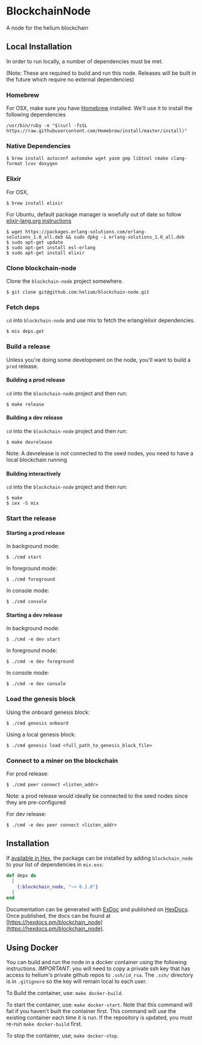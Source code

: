 # BlockchainNode

A node for the helium blockchain

## Local Installation

In order to run locally, a number of dependencies must be met.

(Note: These are required to build and run this node. Releases will be built in the future which require no external dependencies)

### Homebrew

For OSX, make sure you have [Homebrew](https://brew.sh/) installed. We'll use it to install the following dependencies

```
/usr/bin/ruby -e "$(curl -fsSL https://raw.githubusercontent.com/Homebrew/install/master/install)"
```

### Native Dependencies

```
$ brew install autoconf automake wget yasm gmp libtool cmake clang-format lcov doxygen
```

### Elixir
For OSX,
```
$ brew install elixir
```
For Ubuntu, default package manager is woefully out of date so follow [elixir-lang.org instructions](https://elixir-lang.org/install.html#unix-and-unix-like)
```
$ wget https://packages.erlang-solutions.com/erlang-solutions_1.0_all.deb && sudo dpkg -i erlang-solutions_1.0_all.deb
$ sudo apt-get update
$ sudo apt-get install esl-erlang
$ sudo apt-get install elixir
```

### Clone blockchain-node

Clone the `blockchain-node` project somewhere.

```
$ git clone git@github.com:helium/blockchain-node.git
```

### Fetch deps

`cd` into `blockchain-node` and use mix to fetch the erlang/elixir dependencies.

```
$ mix deps.get
```

### Build a release

Unless you're doing some development on the node, you'll want to build a `prod` release.

#### Building a prod release
`cd` into the `blockchain-node` project and then run:

```
$ make release
```


#### Building a dev release
`cd` into the `blockchain-node` project and then run:

```
$ make devrelease
```

Note: A devrelease is not connected to the seed nodes, you need to have a local blockchain running

#### Building interactively
`cd` into the `blockchain-node` project and then run:

```
$ make
$ iex -S mix
```

### Start the release

#### Starting a prod release
In background mode:
```
$ ./cmd start
```

In foreground mode:
```
$ ./cmd foreground
```

In console mode:
```
$ ./cmd console
```

#### Starting a dev release
In background mode:
```
$ ./cmd -e dev start
```

In foreground mode:
```
$ ./cmd -e dev foreground
```

In console mode:
```
$ ./cmd -e dev console
```

### Load the genesis block

Using the onboard genesis block:
```
$ ./cmd genesis onboard
```

Using a local genesis block:
```
$ ./cmd genesis load <full_path_to_genesis_block_file>
```

### Connect to a miner on the blockchain
For prod release:
```
$ ./cmd peer connect <listen_addr>
```
Note: a prod release would ideally be connected to the seed nodes since they are pre-configured

For dev release:
```
$ ./cmd -e dev peer connect <listen_addr>
```


## Installation

If [available in Hex](https://hex.pm/docs/publish), the package can be installed
by adding `blockchain_node` to your list of dependencies in `mix.exs`:

```elixir
def deps do
  [
    {:blockchain_node, "~> 0.1.0"}
  ]
end
```

Documentation can be generated with [ExDoc](https://github.com/elixir-lang/ex_doc)
and published on [HexDocs](https://hexdocs.pm). Once published, the docs can
be found at [https://hexdocs.pm/blockchain_node](https://hexdocs.pm/blockchain_node).

## Using Docker

You can build and run the node in a docker container using the following instructions. *IMPORTANT*: you will need to copy a private ssh key that has access to helium's private github repos to `.ssh/id_rsa`.  The `.ssh/` directory is in `.gitignore` so the key will remain local to each user.

To Build the container, use: `make docker-build`.

To start the container, use: `make docker-start`. Note that this command will fail if you haven't built the container first.  This command will use the existing container each time it is run.  If the repository is updated, you must re-run `make docker-build` first.

To stop the container, use; `make docker-stop`.


